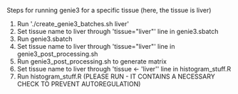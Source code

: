 Steps for running genie3 for a specific tissue (here, the tissue is liver)

1. Run './create_genie3_batches.sh liver'
2. Set tissue name to liver through 'tissue="liver"' line in genie3.sbatch
3. Run genie3.sbatch
4. Set tissue name to liver through 'tissue="liver"' line in genie3_post_processing.sh
5. Run genie3_post_processing.sh to generate matrix
6. Set tissue name to liver through 'tissue <- 'liver'' line in histogram_stuff.R
7. Run histogram_stuff.R (PLEASE RUN - IT CONTAINS A NECESSARY CHECK TO PREVENT AUTOREGULATION)
